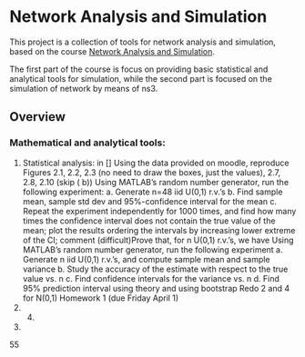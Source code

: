 # Network Analysis and Simulation

This project is a collection of tools for network analysis and simulation, based on the course [Network Analysis and Simulation](https://didattica.unipd.it/off/2020/LM/IN/IN2371/002PD/INP9087850/N0).

The first part of the course is focus on providing basic statistical and analytical tools for simulation, while the second part is focused on the simulation of network by means of ns3. 

## Overview 
### Mathematical and analytical tools:
1. Statistical analysis: in []
Using the data provided on moodle, reproduce Figures 2.1, 2.2, 2.3 (no need to draw the boxes, just the values), 2.7, 2.8, 2.10 (skip ( b))
Using MATLAB’s random number generator, run the following experiment:
a. Generate n=48 iid U(0,1) r.v.’s
b. Find sample mean, sample std dev and 95%-confidence interval for the mean
c. Repeat the experiment independently for 1000 times, and find how many times the confidence interval does not contain the true value of the mean; plot the results ordering the intervals by increasing lower extreme of the CI; comment
(difficult)Prove that, for n U(0,1) r.v.’s, we have
Using MATLAB’s random number generator, run the following experiment
a. Generate n iid U(0,1) r.v.’s, and compute sample mean and sample variance
b. Study the accuracy of the estimate with respect to the true value vs. n
c. Find confidence intervals for the variance vs. n
d. Find 95% prediction interval using theory and using bootstrap
Redo 2 and 4 for N(0,1)
Homework 1 (due Friday April 1)
 3. 4.
5.
55
